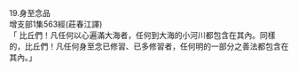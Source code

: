 19.身至念品  
增支部1集563經(莊春江譯)  
「 比丘們！凡任何以心遍滿大海者，任何到大海的小河川都包含在其內。同樣的，比丘們！凡任何身至念已修習、已多修習者，任何明的一部分之善法都包含在其內。」  
  
  

